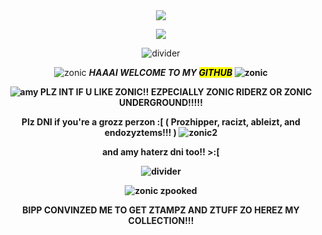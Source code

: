 

<div align="center">
  <img src="[](https://64.media.tumblr.com/a97856e38a3b8d8a06d99b10f8305770/db3003639f40a3b6-e6/s400x600/ec7ec4c76bef4ec37efaf79a7b8bc65391f6a951.pnj)"
</div>
<!--Ztole all code from hozt :DD thank you bippz-->
  
![](https://64.media.tumblr.com/694408b3d14320ac1418d9459fb4b786/c91863fbb1792a1c-58/s400x600/03b238402510e50d50d8ee2274c84a3fcceb67c3.jpg)

![divider](https://64.media.tumblr.com/31cf107f87664a2007bf32f8ae6f6790/96abe4f1e8a0fb40-3a/s640x960/f9f16a6e00104678ae688112650128a695f17d67.gifv)

<p align="center">
  
![zonic](https://64.media.tumblr.com/87bb3e4c3dacc21e4fb97c3fe81ea1ca/96abe4f1e8a0fb40-f7/s75x75_c1/574efab534c13c8acbab0f8e01493e3b71f739c5.gifv)
  <i><b>HAAAI WELCOME TO MY <mark>GITHUB</mark><b></i> ![zonic](https://64.media.tumblr.com/87bb3e4c3dacc21e4fb97c3fe81ea1ca/96abe4f1e8a0fb40-f7/s75x75_c1/574efab534c13c8acbab0f8e01493e3b71f739c5.gifv)

![amy](https://64.media.tumblr.com/24a49769e514cdc59d1413c4acbeca75/f7104b4abeff65d5-1d/s100x200/75ea029ff6fb2fdc37d1d0f3b3d3bfa55283c6fe.gifv)
PLZ INT IF U LIKE ZONIC!! EZPECIALLY ZONIC RIDERZ OR ZONIC UNDERGROUND!!!!!



  Plz DNI if you're a grozz perzon :[
( Prozhipper, racizt, ableizt, and endozyztems!!! ) ![zonic2](https://64.media.tumblr.com/e2a80737f093c3e2647de2b841af589a/3f3cae1e3aa286a2-db/s75x75_c1/fe9e5d34e95c8ae1ea510399aca3075c3fcae44f.gifv)

 and amy haterz dni too!! >:[
 
 ![divider](https://64.media.tumblr.com/31cf107f87664a2007bf32f8ae6f6790/96abe4f1e8a0fb40-3a/s640x960/f9f16a6e00104678ae688112650128a695f17d67.gifv)


 ![zonic zpooked](https://64.media.tumblr.com/d1c68e278c374a373660ab1bd4a1faae/ff66bf61ba6dcfd8-6d/s250x400/17d33c18994ad9596e7746ba4fa0012957e2af5d.pnj)
 
 BIPP CONVINZED ME TO GET ZTAMPZ AND ZTUFF ZO HEREZ MY COLLECTION!!!
